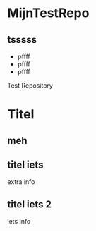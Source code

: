 # MijnTestRepo


## tsssss

- pffff
- pffff
- pffff

Test Repository

Titel
=====

meh
----

## titel iets

extra info

## titel iets 2

iets info
